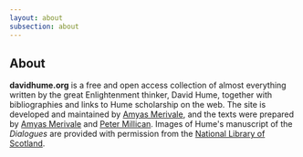 ```yaml
---
layout: about
subsection: about
---
```

<h2>About</h2>
<p><strong>davidhume.org</strong> is a free and open access collection of almost everything written by the great Enlightenment thinker, David Hume, together with bibliographies and links to Hume scholarship on the web. The site is developed and maintained by <a href="http://www.merivale.uk">Amyas Merivale</a>, and the texts were prepared by <a href="http://www.merivale.uk">Amyas Merivale</a> and <a href="http://www.millican.org">Peter Millican</a>. Images of Hume's manuscript of the <em>Dialogues</em> are provided with permission from the <a href="http://www.nls.uk">National Library of Scotland</a>.</p>
